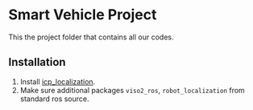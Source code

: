 # Smart Vehicle Project
This the project folder that contains all our codes.

## Installation
1. Install [icp_localization](https://github.com/leggedrobotics/icp_localization).
2. Make sure additional packages `viso2_ros`, `robot_localization` from standard ros source.
